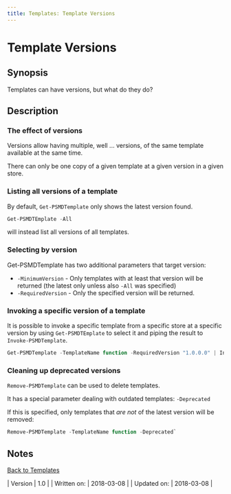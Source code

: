 ```yaml
---
title: Templates: Template Versions
---
```

# Template Versions
## Synopsis

Templates can have versions, but what do they do?

## Description

### The effect of versions

Versions allow having multiple, well ... versions, of the same template available at the same time.

There can only be one copy of a given template at a given version in a given store.

### Listing all versions of a template

By default, `Get-PSMDTemplate` only shows the latest version found.

```powershell
Get-PSMDTEmplate -All
```

will instead list all versions of all templates.

### Selecting by version

Get-PSMDTemplate has two additional parameters that target version:

 - `-MinimumVersion` - Only templates with at least that version will be returned (the latest only unless also `-All` was specified)
 - `-RequiredVersion` - Only the specified version will be returned.

### Invoking a specific version of a template

It is possible to invoke a specific template from a specific store at a specific version by using `Get-PSMDTEmplate` to select it and piping the result to `Invoke-PSMDTemplate`.

```powershell
Get-PSMDTemplate -TemplateName function -RequiredVersion "1.0.0.0" | Invoke-PSMDTemplate
```

### Cleaning up deprecated versions

`Remove-PSMDTemplate` can be used to delete templates.

It has a special parameter dealing with outdated templates: `-Deprecated`

If this is specified, only templates that _are not_ of the latest version will be removed:

```powershell
Remove-PSMDTemplate -TemplateName function -Deprecated`
```

## Notes
[Back to Templates](http://psframework.org/documentation/documents/psmoduledevelopment/templates.html)

| Version | 1.0 |
| Written on: | 2018-03-08 |
| Updated on: | 2018-03-08 |